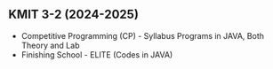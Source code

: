 ## KMIT 3-2 (2024-2025)
- Competitive Programming (CP) - Syllabus Programs in JAVA, Both Theory and Lab
- Finishing School - ELITE (Codes in JAVA)